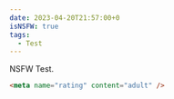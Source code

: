 ```yaml
---
date: 2023-04-20T21:57:00+0
isNSFW: true
tags:
  - Test
---
```


NSFW Test.

<!-- more -->

```html
<meta name="rating" content="adult" />
```
